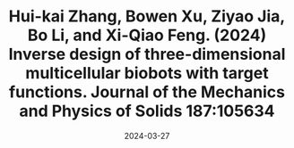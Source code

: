 ---
title: "Hui-kai Zhang, Bowen Xu, Ziyao Jia, Bo Li, and Xi-Qiao Feng. (2024) Inverse design of three-dimensional multicellular biobots with target functions. Journal of the Mechanics and Physics of Solids 187:105634"
collection: publications
category: manuscripts
#permalink: https://doi.org/10.1016/j.jmps.2024.105634
url: https://doi.org/10.1016/j.jmps.2024.105634
date: 2024-03-27
paperurl: 'https://zhk-lx.github.io/files/2024-JMPS-Biobot.pdf'
excerpt: "Biobot<br/><img src='/images/2024-JMPS-Biobot.png'>"
---
